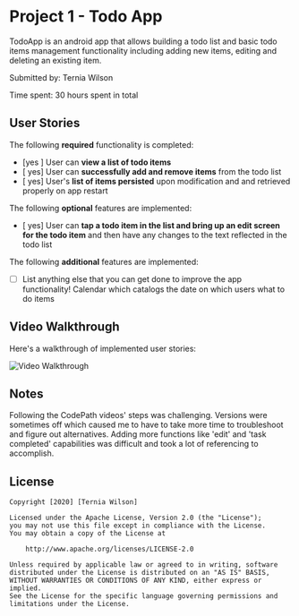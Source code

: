 # Project 1 - Todo App

TodoApp is an android app that allows building a todo list and basic todo items management functionality including adding new items, editing and deleting an existing item.

Submitted by: Ternia Wilson

Time spent: 30 hours spent in total

## User Stories

The following **required** functionality is completed:

* [yes ] User can **view a list of todo items**
* [ yes] User can **successfully add and remove items** from the todo list
* [ yes] User's **list of items persisted** upon modification and and retrieved properly on app restart

The following **optional** features are implemented:

* [ yes] User can **tap a todo item in the list and bring up an edit screen for the todo item** and then have any changes to the text reflected in the todo list

The following **additional** features are implemented:

* [ ] List anything else that you can get done to improve the app functionality!
Calendar which catalogs the date on which users what to do items

## Video Walkthrough

Here's a walkthrough of implemented user stories:

<img src='file:///Users/terniawilson/ta%20prework%20assignment/todo%20applicat%20demo.mp4' title='Demo' width='' alt='Video Walkthrough' />



## Notes

Following the CodePath videos' steps was challenging. Versions were sometimes off which caused me to have to take more time to troubleshoot and figure out alternatives.
Adding more functions like 'edit' and 'task completed' capabilities was difficult and took a lot of referencing to accomplish.

## License

    Copyright [2020] [Ternia Wilson]

    Licensed under the Apache License, Version 2.0 (the "License");
    you may not use this file except in compliance with the License.
    You may obtain a copy of the License at

        http://www.apache.org/licenses/LICENSE-2.0

    Unless required by applicable law or agreed to in writing, software
    distributed under the License is distributed on an "AS IS" BASIS,
    WITHOUT WARRANTIES OR CONDITIONS OF ANY KIND, either express or implied.
    See the License for the specific language governing permissions and
    limitations under the License.

